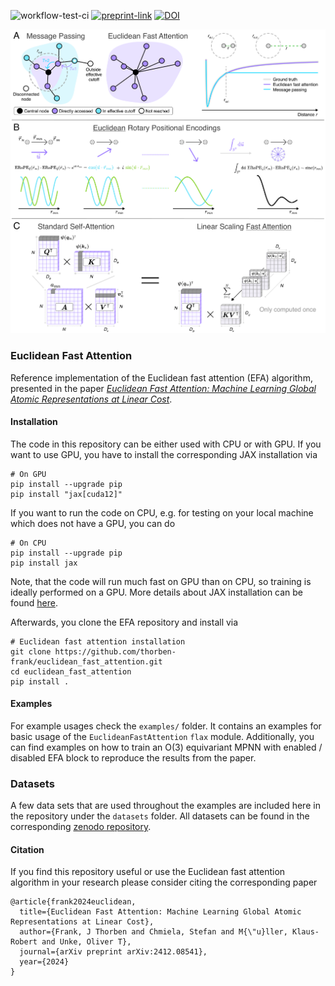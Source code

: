 ![workflow-test-ci](https://github.com/thorben-frank/euclidean_fast_attention/actions/workflows/CI.yml/badge.svg)
[![preprint-link](https://img.shields.io/badge/paper-arxiv.org-B31B1B)](https://arxiv.org/abs/2412.08541)
[![DOI](https://zenodo.org/badge/DOI/10.5281/zenodo.14750286.svg)](https://doi.org/10.5281/zenodo.14750286)

![Logo](overview.png)

### Euclidean Fast Attention
Reference implementation of the Euclidean fast attention (EFA) algorithm, presented in the paper 
[*Euclidean Fast Attention: Machine Learning Global Atomic Representations at Linear Cost*](https://arxiv.org/abs/2412.08541).
#### Installation
The code in this repository can be either used with CPU or with GPU. If you want to use GPU, you have to install the 
corresponding JAX installation via 
```shell script
# On GPU
pip install --upgrade pip
pip install "jax[cuda12]"
```
If you want to run the code on CPU, e.g. for testing on your local machine which does not have a GPU, you can do
```shell script
# On CPU
pip install --upgrade pip
pip install jax
```
Note, that the code will run much fast on GPU than on CPU, so training is ideally performed on a GPU. More 
details about JAX installation can be found [here](https://jax.readthedocs.io/en/latest/installation.html).

Afterwards, you clone the EFA repository and install via
```shell script
# Euclidean fast attention installation
git clone https://github.com/thorben-frank/euclidean_fast_attention.git
cd euclidean_fast_attention
pip install .
```

#### Examples
For example usages check the `examples/` folder. It contains an examples for basic usage of the `EuclideanFastAttention` 
`flax` module. Additionally, you can find examples on how to train an O(3) equivariant MPNN with enabled / disabled 
EFA block to reproduce the results from the paper. 

### Datasets
A few data sets that are used throughout the examples are included here in the repository under the `datasets` folder.
All datasets can be found in the corresponding [zenodo repository](https://doi.org/10.5281/zenodo.14750286).  

#### Citation
If you find this repository useful or use the Euclidean fast attention algorithm in your research please
consider citing the corresponding paper
```
@article{frank2024euclidean,
  title={Euclidean Fast Attention: Machine Learning Global Atomic Representations at Linear Cost},
  author={Frank, J Thorben and Chmiela, Stefan and M{\"u}ller, Klaus-Robert and Unke, Oliver T},
  journal={arXiv preprint arXiv:2412.08541},
  year={2024}
}
```


